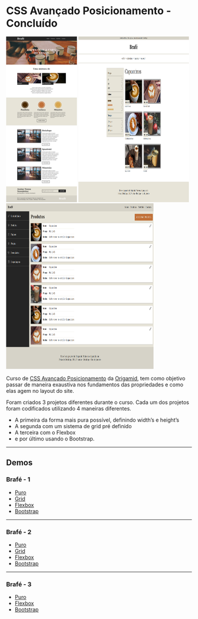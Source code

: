 # CSS Avançado Posicionamento - Concluído

<p float="left">
  <img src="./readme/brafe1.png" alt="brafe 1" width="auto" height="450">
<img src="./readme/brafe2.png" alt="brafe 2" width="300px" height="450">
<img src="./readme/brafe3.png" alt="brafe 3" width="400px" height="450">
</p>



Curso de [CSS Avançado Posicionamento](https://www.origamid.com/curso/css-avancado-posicionamento) da [Origamid](https://www.origamid.com/), tem como objetivo passar de maneira exaustiva nos fundamentos das propriedades e como elas agem no layout do site.

Foram criados 3 projetos diferentes durante o curso. Cada um dos projetos foram codificados utilizando 4 maneiras diferentes. 

- A primeira da forma mais pura possível, definindo width’s e height’s
- A segunda com um sistema de grid pré definido
- A terceira com o Flexbox 
- e por último usando o Bootstrap.

___

## Demos

### Brafé - 1

- [Puro](https://matheusgomesweb.github.io/Cursos/Programacao/FrontEnd/Cursos-Origamid/CSS-Avancado-Posicionamento/Brafe-1/Brafe-Puro/index.html)
- [Grid](https://matheusgomesweb.github.io/Cursos/Programacao/FrontEnd/Cursos-Origamid/CSS-Avancado-Posicionamento/Brafe-1/Brafe-Grid/index.html)
- [Flexbox](https://matheusgomesweb.github.io/Cursos/Programacao/FrontEnd/Cursos-Origamid/CSS-Avancado-Posicionamento/Brafe-1/Brafe-Flexbox/index.html)
- [Bootstrap](https://matheusgomesweb.github.io/Cursos/Programacao/FrontEnd/Cursos-Origamid/CSS-Avancado-Posicionamento/Brafe-1/Brafe-Bootstrap/index.html)

___

### Brafé - 2

- [Puro](https://matheusgomesweb.github.io/Cursos/Programacao/FrontEnd/Cursos-Origamid/CSS-Avancado-Posicionamento/Brafe-2/Brafe-2-Puro/index.html)
- [Grid](https://matheusgomesweb.github.io/Cursos/Programacao/FrontEnd/Cursos-Origamid/CSS-Avancado-Posicionamento/Brafe-2/Brafe-2-Grid/index.html)
- [Flexbox](https://matheusgomesweb.github.io/Cursos/Programacao/FrontEnd/Cursos-Origamid/CSS-Avancado-Posicionamento/Brafe-2/Brafe-2-Flexbox/index.html)
- [Bootstrap](https://matheusgomesweb.github.io/Cursos/Programacao/FrontEnd/Cursos-Origamid/CSS-Avancado-Posicionamento/Brafe-2/Brafe-2-Bootstrap/index.html)

___

### Brafé - 3

- [Puro](https://matheusgomesweb.github.io/Cursos/Programacao/FrontEnd/Cursos-Origamid/CSS-Avancado-Posicionamento/Brafe-3/Brafe-3-Puro/index.html)
- [Flexbox](https://matheusgomesweb.github.io/Cursos/Programacao/FrontEnd/Cursos-Origamid/CSS-Avancado-Posicionamento/Brafe-3/Brafe-3-Flexbox/index.html)
- [Bootstrap](https://matheusgomesweb.github.io/Cursos/Programacao/FrontEnd/Cursos-Origamid/CSS-Avancado-Posicionamento/Brafe-3/Brafe-3-Bootstrap/index.html)
